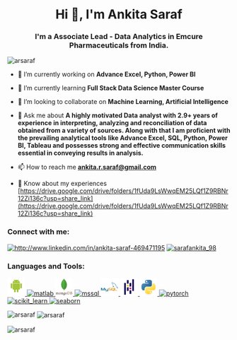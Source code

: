 <h1 align="center">Hi 👋, I'm Ankita Saraf</h1>
<h3 align="center">I'm a Associate Lead - Data Analytics in Emcure Pharmaceuticals from India.</h3>

<p align="left"> <img src="https://komarev.com/ghpvc/?username=arsaraf&label=Profile%20views&color=0e75b6&style=flat" alt="arsaraf" /> </p>

- 🔭 I’m currently working on **Advance Excel, Python, Power BI**

- 🌱 I’m currently learning **Full Stack Data Science Master Course**

- 👯 I’m looking to collaborate on **Machine Learning, Artificial Intelligence**

- 💬 Ask me about **A highly motivated Data analyst with 2.9+ years of experience in interpreting, analyzing and reconciliation of data obtained from a variety of sources. Along with that I am proficient with the prevailing analytical tools like Advance Excel, SQL, Python, Power BI, Tableau and possesses strong and effective communication skills essential in conveying results in analysis.**

- 📫 How to reach me **ankita.r.saraf@gmail.com**

- 📄 Know about my experiences [https://drive.google.com/drive/folders/1fUda9LsWwqEM25LQf1Z9RBNr12Zi136c?usp=share_link](https://drive.google.com/drive/folders/1fUda9LsWwqEM25LQf1Z9RBNr12Zi136c?usp=share_link)

<h3 align="left">Connect with me:</h3>
<p align="left">
<a href="https://linkedin.com/in/http://www.linkedin.com/in/ankita-saraf-469471195" target="blank"><img align="center" src="https://raw.githubusercontent.com/rahuldkjain/github-profile-readme-generator/master/src/images/icons/Social/linked-in-alt.svg" alt="http://www.linkedin.com/in/ankita-saraf-469471195" height="30" width="40" /></a>
<a href="https://instagram.com/sarafankita_98" target="blank"><img align="center" src="https://raw.githubusercontent.com/rahuldkjain/github-profile-readme-generator/master/src/images/icons/Social/instagram.svg" alt="sarafankita_98" height="30" width="40" /></a>
</p>

<h3 align="left">Languages and Tools:</h3>
<p align="left"> <a href="https://developer.android.com" target="_blank" rel="noreferrer"> <img src="https://raw.githubusercontent.com/devicons/devicon/master/icons/android/android-original-wordmark.svg" alt="android" width="40" height="40"/> </a> <a href="https://www.mathworks.com/" target="_blank" rel="noreferrer"> <img src="https://upload.wikimedia.org/wikipedia/commons/2/21/Matlab_Logo.png" alt="matlab" width="40" height="40"/> </a> <a href="https://www.mongodb.com/" target="_blank" rel="noreferrer"> <img src="https://raw.githubusercontent.com/devicons/devicon/master/icons/mongodb/mongodb-original-wordmark.svg" alt="mongodb" width="40" height="40"/> </a> <a href="https://www.microsoft.com/en-us/sql-server" target="_blank" rel="noreferrer"> <img src="https://www.svgrepo.com/show/303229/microsoft-sql-server-logo.svg" alt="mssql" width="40" height="40"/> </a> <a href="https://www.mysql.com/" target="_blank" rel="noreferrer"> <img src="https://raw.githubusercontent.com/devicons/devicon/master/icons/mysql/mysql-original-wordmark.svg" alt="mysql" width="40" height="40"/> </a> <a href="https://pandas.pydata.org/" target="_blank" rel="noreferrer"> <img src="https://raw.githubusercontent.com/devicons/devicon/2ae2a900d2f041da66e950e4d48052658d850630/icons/pandas/pandas-original.svg" alt="pandas" width="40" height="40"/> </a> <a href="https://www.python.org" target="_blank" rel="noreferrer"> <img src="https://raw.githubusercontent.com/devicons/devicon/master/icons/python/python-original.svg" alt="python" width="40" height="40"/> </a> <a href="https://pytorch.org/" target="_blank" rel="noreferrer"> <img src="https://www.vectorlogo.zone/logos/pytorch/pytorch-icon.svg" alt="pytorch" width="40" height="40"/> </a> <a href="https://scikit-learn.org/" target="_blank" rel="noreferrer"> <img src="https://upload.wikimedia.org/wikipedia/commons/0/05/Scikit_learn_logo_small.svg" alt="scikit_learn" width="40" height="40"/> </a> <a href="https://seaborn.pydata.org/" target="_blank" rel="noreferrer"> <img src="https://seaborn.pydata.org/_images/logo-mark-lightbg.svg" alt="seaborn" width="40" height="40"/> </a> </p>

<p><img align="left" src="https://github-readme-stats.vercel.app/api/top-langs?username=arsaraf&show_icons=true&locale=en&layout=compact" alt="arsaraf" /></p>

<p>&nbsp;<img align="center" src="https://github-readme-stats.vercel.app/api?username=arsaraf&show_icons=true&locale=en" alt="arsaraf" /></p>

<p><img align="center" src="https://github-readme-streak-stats.herokuapp.com/?user=arsaraf&" alt="arsaraf" /></p>
